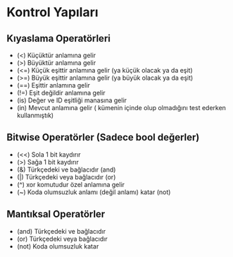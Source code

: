 # Kontrol Yapıları 

## Kıyaslama Operatörleri

- (<) Küçüktür anlamına gelir
- (>) Büyüktür anlamına gelir
- (<=) Küçük eşittir anlamına gelir (ya küçük olacak ya da eşit)
- (>=) Büyük eşittir anlamına gelir (ya büyük olacak ya da eşit)
- (==) Eşittir anlamına gelir
- (!=) Eşit değildir anlamına gelir
- (is) Değer ve ID eşitliği manasına gelir
- (in) Mevcut anlamına gelir ( kümenin içinde olup olmadığını test ederken kullanmıştık)

## Bitwise Operatörler (Sadece bool değerler)

- (<<) Sola 1 bit kaydırır
- (>) Sağa 1 bit kaydırır
- (&) Türkçedeki ve bağlacıdır (and)
- (|) Türkçedeki veya bağlacıdır (or)
- (^) xor komutudur özel anlamına gelir
- (~) Koda olumsuzluk anlamı (değil anlamı) katar (not)

## Mantıksal Operatörler

- (and) Türkçedeki ve bağlacıdır
- (or) Türkçedeki veya bağlacıdır
- (not) Koda olumsuzluk katar